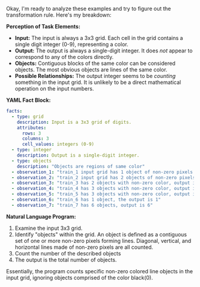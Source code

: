Okay, I'm ready to analyze these examples and try to figure out the transformation rule. Here's my breakdown:

**Perception of Task Elements:**

*   **Input:** The input is always a 3x3 grid. Each cell in the grid contains a single digit integer (0-9), representing a color.
*   **Output:** The output is always a single-digit integer. It does *not* appear to correspond to any of the colors directly.
*   **Objects:** Contiguous blocks of the same color can be considered objects.  The most obvious objects are lines of the same color.
*   **Possible Relationships:** The output integer seems to be *counting* something in the input grid. It is unlikely to be a direct mathematical operation on the input numbers.

**YAML Fact Block:**


```yaml
facts:
  - type: grid
    description: Input is a 3x3 grid of digits.
    attributes:
      rows: 3
      columns: 3
      cell_values: integers (0-9)
  - type: integer
    description: Output is a single-digit integer.
  - type: objects
    description: "Objects are regions of same color"
  - observation_1: "train_1 input grid has 1 object of non-zero pixels forming a diagonal line, and the output is 1"
  - observation_2: "train_2 input grid has 2 objects of non-zero pixels forming vertical lines, and the output is 2"
  - observation_3: "train_3 has 2 objects with non-zero color, output is 2."
  - observation_4: "train_4 has 3 objects with non-zero color, output is 3"
  - observation_5: "train_5 has 3 objects with non-zero color, output is 3"
  - observation_6: "train_6 has 1 object, the output is 1"
  - observation_7: "train_7 has 6 objects, output is 6"

```


**Natural Language Program:**

1.  Examine the input 3x3 grid.
2.  Identify "objects" within the grid. An object is defined as a contiguous set of one or more non-zero pixels forming lines. Diagonal, vertical, and horizontal lines made of non-zero pixels are all counted.
3. Count the number of the described objects
4.  The output is the total number of objects.

Essentially, the program counts specific non-zero colored line objects in the input grid, ignoring objects comprised of the color black(0).
